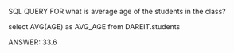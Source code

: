 SQL QUERY FOR what is average age of the students in the class? 

select AVG(AGE) as AVG_AGE
from DAREIT.students

ANSWER: 33.6
